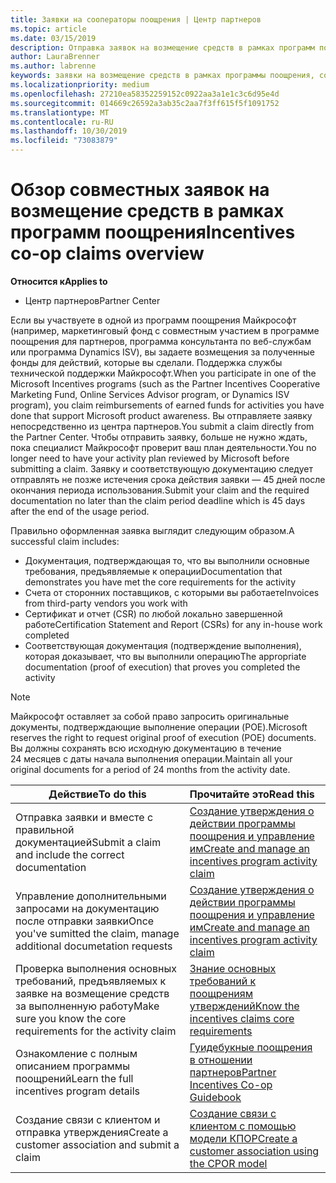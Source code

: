 ```yaml
---
title: Заявки на сооператоры поощрения | Центр партнеров
ms.topic: article
ms.date: 03/15/2019
description: Отправка заявок на возмещение средств в рамках программ поощрения без первоначальной проверки вашего плана деятельности.
author: LauraBrenner
ms.author: labrenne
keywords: заявки на возмещение средств в рамках программы поощрения, совместные заявки, совместные фонды
ms.localizationpriority: medium
ms.openlocfilehash: 27210ea58352259152c0922aa3a1e1c3c6d95e4d
ms.sourcegitcommit: 014669c26592a3ab35c2aa7f3ff615f5f1091752
ms.translationtype: MT
ms.contentlocale: ru-RU
ms.lasthandoff: 10/30/2019
ms.locfileid: "73083879"
---
```

# <a name="incentives-co-op-claims-overview"></a><span data-ttu-id="637d9-104">Обзор совместных заявок на возмещение средств в рамках программ поощрения</span><span class="sxs-lookup"><span data-stu-id="637d9-104">Incentives co-op claims overview</span></span>

<span data-ttu-id="637d9-105">**Относится к**</span><span class="sxs-lookup"><span data-stu-id="637d9-105">**Applies to**</span></span>

- <span data-ttu-id="637d9-106">Центр партнеров</span><span class="sxs-lookup"><span data-stu-id="637d9-106">Partner Center</span></span>

<span data-ttu-id="637d9-107">Если вы участвуете в одной из программ поощрения Майкрософт (например, маркетинговый фонд с совместным участием в программе поощрения для партнеров, программа консультанта по веб-службам или программа Dynamics ISV), вы задаете возмещения за полученные фонды для действий, которые вы сделали. Поддержка службы технической поддержки Майкрософт.</span><span class="sxs-lookup"><span data-stu-id="637d9-107">When you participate in one of the Microsoft Incentives programs (such as the Partner Incentives Cooperative Marketing Fund, Online Services Advisor program, or Dynamics ISV program), you claim reimbursements of earned funds for activities you have done that support Microsoft product awareness.</span></span> <span data-ttu-id="637d9-108">Вы отправляете заявку непосредственно из центра партнеров.</span><span class="sxs-lookup"><span data-stu-id="637d9-108">You submit a claim directly from the Partner Center.</span></span> <span data-ttu-id="637d9-109">Чтобы отправить заявку, больше не нужно ждать, пока специалист Майкрософт проверит ваш план деятельности.</span><span class="sxs-lookup"><span data-stu-id="637d9-109">You no longer need to have your activity plan reviewed by Microsoft before submitting a claim.</span></span> <span data-ttu-id="637d9-110">Заявку и соответствующую документацию следует отправлять не позже истечения срока действия заявки — 45 дней после окончания периода использования.</span><span class="sxs-lookup"><span data-stu-id="637d9-110">Submit your claim and the required documentation no later than the claim period deadline which is 45 days after the end of the usage period.</span></span> 

<span data-ttu-id="637d9-111">Правильно оформленная заявка выглядит следующим образом.</span><span class="sxs-lookup"><span data-stu-id="637d9-111">A successful claim includes:</span></span>

- <span data-ttu-id="637d9-112">Документация, подтверждающая то, что вы выполнили основные требования, предъявляемые к операции</span><span class="sxs-lookup"><span data-stu-id="637d9-112">Documentation that demonstrates you have met the core requirements for the activity</span></span>
- <span data-ttu-id="637d9-113">Счета от сторонних поставщиков, с которыми вы работаете</span><span class="sxs-lookup"><span data-stu-id="637d9-113">Invoices from third-party vendors you work with</span></span>
- <span data-ttu-id="637d9-114">Сертификат и отчет (CSR) по любой локально завершенной работе</span><span class="sxs-lookup"><span data-stu-id="637d9-114">Certification Statement and Report (CSRs) for any in-house work completed</span></span>
- <span data-ttu-id="637d9-115">Соответствующая документация (подтверждение выполнения), которая доказывает, что вы выполнили операцию</span><span class="sxs-lookup"><span data-stu-id="637d9-115">The appropriate documentation (proof of execution) that proves you completed the activity</span></span> 

>[!NOTE]
><span data-ttu-id="637d9-116">Майкрософт оставляет за собой право запросить оригинальные документы, подтверждающие выполнение операции (POE).</span><span class="sxs-lookup"><span data-stu-id="637d9-116">Microsoft reserves the right to request original proof of execution (POE) documents.</span></span> <span data-ttu-id="637d9-117">Вы должны сохранять всю исходную документацию в течение 24 месяцев с даты начала выполнения операции.</span><span class="sxs-lookup"><span data-stu-id="637d9-117">Maintain all your original documents for a period of 24 months from the activity date.</span></span> 

|<span data-ttu-id="637d9-118">**Действие**</span><span class="sxs-lookup"><span data-stu-id="637d9-118">**To do this**</span></span>   |<span data-ttu-id="637d9-119">**Прочитайте это**</span><span class="sxs-lookup"><span data-stu-id="637d9-119">**Read this**</span></span>   |
|-----------------|:--------------------------------------|
|<span data-ttu-id="637d9-120">Отправка заявки и вместе с правильной документацией</span><span class="sxs-lookup"><span data-stu-id="637d9-120">Submit a claim and include the correct documentation</span></span>|[<span data-ttu-id="637d9-121">Создание утверждения о действии программы поощрения и управление им</span><span class="sxs-lookup"><span data-stu-id="637d9-121">Create and manage an incentives program activity claim</span></span>](create-incentives-claims.md)|
|<span data-ttu-id="637d9-122">Управление дополнительными запросами на документацию после отправки заявки</span><span class="sxs-lookup"><span data-stu-id="637d9-122">Once you've sumitted the claim, manage additional documetation requests</span></span>|[<span data-ttu-id="637d9-123">Создание утверждения о действии программы поощрения и управление им</span><span class="sxs-lookup"><span data-stu-id="637d9-123">Create and manage an incentives program activity claim</span></span>](create-incentives-claims.md)  |
|<span data-ttu-id="637d9-124">Проверка выполнения основных требований, предъявляемых к заявке на возмещение средств за выполненную работу</span><span class="sxs-lookup"><span data-stu-id="637d9-124">Make sure you know the core requirements for the activity claim</span></span>|[<span data-ttu-id="637d9-125">Знание основных требований к поощрениям утверждений</span><span class="sxs-lookup"><span data-stu-id="637d9-125">Know the incentives claims core requirements</span></span>](core-requirements.md)   |
|<span data-ttu-id="637d9-126">Ознакомление с полным описанием программы поощрений</span><span class="sxs-lookup"><span data-stu-id="637d9-126">Learn the full incentives program details</span></span>|[<span data-ttu-id="637d9-127">Гуидебукные поощрения в отношении партнеров</span><span class="sxs-lookup"><span data-stu-id="637d9-127">Partner Incentives Co-op Guidebook</span></span>](https://assets.microsoft.com/coop-guidebook.pdf)
|<span data-ttu-id="637d9-128">Создание связи с клиентом и отправка утверждения</span><span class="sxs-lookup"><span data-stu-id="637d9-128">Create a customer association and submit a claim</span></span> |[<span data-ttu-id="637d9-129">Создание связи с клиентом с помощью модели КПОР</span><span class="sxs-lookup"><span data-stu-id="637d9-129">Create a customer association using the CPOR model</span></span>](submit-osa-claim.md)|
                                                                                 
                                   
